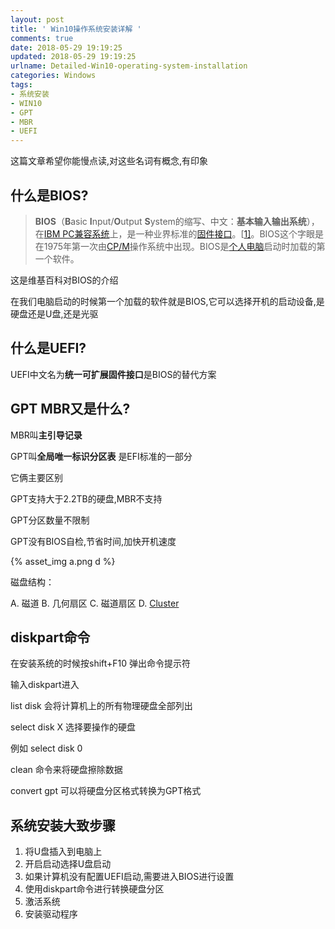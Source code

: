 ```yaml
---
layout: post
title: ' Win10操作系统安装详解 '
comments: true
date: 2018-05-29 19:19:25
updated: 2018-05-29 19:19:25
urlname: Detailed-Win10-operating-system-installation
categories: Windows
tags:
- 系统安装
- WIN10
- GPT
- MBR
- UEFI
---
```


这篇文章希望你能慢点读,对这些名词有概念,有印象

## 什么是BIOS?

> **BIOS**（**B**asic **I**nput/**O**utput **S**ystem的缩写、中文：**基本输入输出系统**），在[IBM PC兼容系统](https://zh.wikipedia.org/w/index.php?title=IBM_PC%E7%9B%B8%E5%AE%B9%E7%B3%BB%E7%B5%B1&action=edit&redlink=1)上，是一种业界标准的[固件](https://zh.wikipedia.org/wiki/%E9%9F%8C%E9%AB%94)[接口](https://zh.wikipedia.org/wiki/%E4%BB%8B%E9%9D%A2_(%E8%B3%87%E8%A8%8A%E7%A7%91%E6%8A%80))。[[1\]](https://zh.wikipedia.org/wiki/BIOS#cite_note-pcguidedefinition-1)。BIOS这个字眼是在1975年第一次由[CP/M](https://zh.wikipedia.org/wiki/CP/M)操作系统中出现。BIOS是[个人电脑](https://zh.wikipedia.org/wiki/%E4%B8%AA%E4%BA%BA%E7%94%B5%E8%84%91)启动时加载的第一个软件。 

这是维基百科对BIOS的介绍

在我们电脑启动的时候第一个加载的软件就是BIOS,它可以选择开机的启动设备,是硬盘还是U盘,还是光驱

## 什么是UEFI?

UEFI中文名为**统一可扩展固件接口**是BIOS的替代方案

## GPT MBR又是什么?

MBR叫**主引导记录**

GPT叫**全局唯一标识分区表**  是EFI标准的一部分

它俩主要区别

GPT支持大于2.2TB的硬盘,MBR不支持

GPT分区数量不限制

GPT没有BIOS自检,节省时间,加快开机速度

{% asset_img a.png d %}

磁盘结构：

A. 磁道
B. 几何扇区
C. 磁道扇区
D. [Cluster](https://zh.wikipedia.org/wiki/Data_cluster)

## diskpart命令

在安装系统的时候按shift+F10 弹出命令提示符

输入diskpart进入

list disk 会将计算机上的所有物理硬盘全部列出

select disk X 选择要操作的硬盘

例如 select disk 0

clean 命令来将硬盘擦除数据

convert gpt 可以将硬盘分区格式转换为GPT格式

## 系统安装大致步骤

1. 将U盘插入到电脑上
2. 开启启动选择U盘启动
3. 如果计算机没有配置UEFI启动,需要进入BIOS进行设置
4. 使用diskpart命令进行转换硬盘分区
5. 激活系统
6. 安装驱动程序